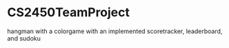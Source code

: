 # CS2450TeamProject
hangman with a colorgame with an implemented scoretracker, leaderboard, and sudoku
